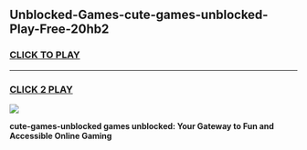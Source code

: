 
## Unblocked-Games-cute-games-unblocked-Play-Free-20hb2
<h3>
<a href="https://premium76.site?title=cute-games-unblocked&ref=22A">CLICK TO PLAY</a></h3>
<hr>

<h3>
<a href="https://premium76.site?title=cute-games-unblocked&ref=22A">CLICK 2 PLAY</a>
  
</h3>

<a href="https://premium76.site?title=cute-games-unblocked&ref=22A"><img src="https://clearcache.store/games.png"></a>


**cute-games-unblocked games unblocked: Your Gateway to Fun and Accessible Online Gaming**
